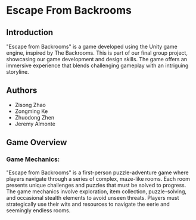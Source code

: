# Escape From Backrooms
 
## Introduction
 
"Escape from Backrooms" is a game developed using the Unity game engine, inspired by The Backrooms. This is part of our final group project, showcasing our game development and design skills. The game offers an immersive experience that blends challenging gameplay with an intriguing storyline.
 
## Authors
 
- Zisong Zhao
- Zongming Ke
- Zhuodong Zhen
- Jeremy Almonte
 
## Game Overview
 
### Game Mechanics:
"Escape from Backrooms" is a first-person puzzle-adventure game where players navigate through a series of complex, maze-like rooms. Each room presents unique challenges and puzzles that must be solved to progress. The game mechanics involve exploration, item collection, puzzle-solving, and occasional stealth elements to avoid unseen threats. Players must strategically use their wits and resources to navigate the eerie and seemingly endless rooms.
